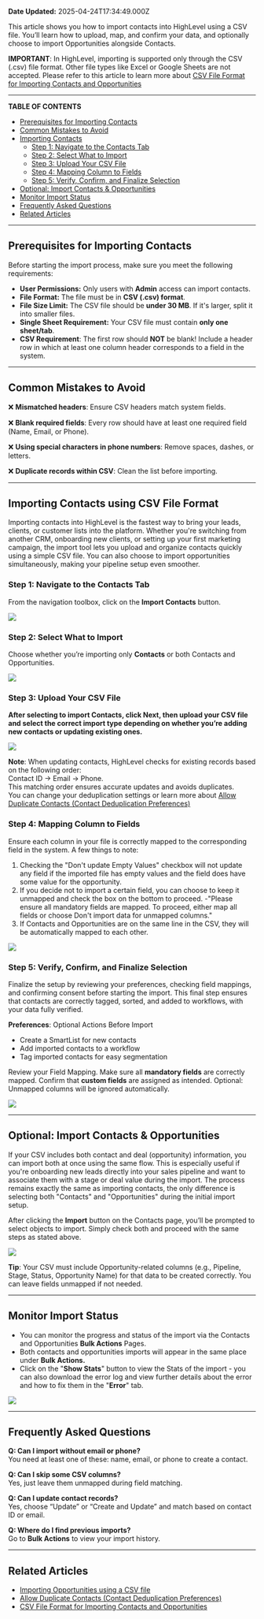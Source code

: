 **Date Updated:** 2025-04-24T17:34:49.000Z

This article shows you how to import contacts into HighLevel using a CSV file. You’ll learn how to upload, map, and confirm your data, and optionally choose to import Opportunities alongside Contacts.

  
**IMPORTANT**: In HighLevel, importing is supported only through the CSV (.csv) file format. Other file types like Excel or Google Sheets are not accepted. Please refer to this article to learn more about [](https://help.gohighlevel.com/support/solutions/articles/48000982206-csv-file-format-for-importing-contacts-and-opportunities)[CSV File Format for Importing Contacts and Opportunities](https://gohighlevelassist.freshdesk.com/support/solutions/articles/155000005143-csv-file-format-for-importing-contacts-and-opportunities)[](https://help.gohighlevel.com/support/solutions/articles/48000982206-csv-file-format-for-importing-contacts-and-opportunities)[](https://help.gohighlevel.com/support/solutions/articles/48000982206-csv-file-format-for-importing-contacts-and-opportunities)

---

**TABLE OF CONTENTS**

* [Prerequisites for Importing Contacts](#Prerequisites-for-Importing-Contacts)
* [Common Mistakes to Avoid](#Common-Mistakes-to-Avoid)
* [Importing Contacts](#Importing-Contacts)  
   * [Step 1: Navigate to the Contacts Tab](#Step-1%3A-Navigate-to-the-Contacts-Tab)  
   * [Step 2: Select What to Import](#Step-2%3A%C2%A0Select-What-to-Import)  
   * [Step 3: Upload Your CSV File](#Step-3%3A%C2%A0Upload-Your-CSV-File)  
   * [Step 4: Mapping Column to Fields](#Step-4%3A%C2%A0Mapping-Column-to-Fields)  
   * [Step 5: Verify, Confirm, and Finalize Selection](#Step-5%3A-Verify,-Confirm,-and-Finalize-Selection)
* [Optional: Import Contacts & Opportunities](#Optional%3A-Import-Contacts-&-Opportunities)
* [Monitor Import Status](#Monitor-Import-Status)
* [Frequently Asked Questions](#Frequently-Asked-Questions)
* [Related Articles](#Related-Articles)

---

## **Prerequisites for Importing Contacts**

  
Before starting the import process, make sure you meet the following requirements:  
  
* **User Permissions:** Only users with **Admin** access can import contacts.
* **File Format:** The file must be in **CSV (.csv) format**.
* **File Size Limit:** The CSV file should be **under 30 MB**. If it's larger, split it into smaller files.
* **Single Sheet Requirement:** Your CSV file must contain **only one sheet/tab**.
* **CSV Requirement**: The first row should **NOT** be blank! Include a header row in which at least one column header corresponds to a field in the system.

---

## **Common Mistakes to Avoid**

  
❌ **Mismatched headers**: Ensure CSV headers match system fields.

  
❌ **Blank required fields**: Every row should have at least one required field (Name, Email, or Phone).

  
❌ **Using special characters in phone numbers**: Remove spaces, dashes, or letters.

  
❌ **Duplicate records within CSV**: Clean the list before importing.

---

## **Importing Contacts using CSV File Format**

  
Importing contacts into HighLevel is the fastest way to bring your leads, clients, or customer lists into the platform. Whether you're switching from another CRM, onboarding new clients, or setting up your first marketing campaign, the import tool lets you upload and organize contacts quickly using a simple CSV file. You can also choose to import opportunities simultaneously, making your pipeline setup even smoother.
  
  
### **Step 1:** Navigate to the Contacts Tab

  
From the navigation toolbox, click on the **Import Contacts** button.

  
![](https://s3.amazonaws.com/cdn.freshdesk.com/data/helpdesk/attachments/production/155045268769/original/qntGJzsHbNyAo4uqr_KzH2KJyDyMv6lnkg.png?1744890922)
  
  
### **Step 2:** Select What to Import

  
Choose whether you’re importing only **Contacts** or both Contacts and Opportunities.

  
![](https://s3.amazonaws.com/cdn.freshdesk.com/data/helpdesk/attachments/production/155045269232/original/hblK0LKqfhz9WHiZfO5xoO0UMuxaLhHALg.png?1744891201)
  
  
### **Step 3:** Upload Your CSV File

  
**After selecting to import Contacts, click Next, then upload your CSV file and select the correct import type depending on whether you’re adding new contacts or updating existing ones.**

  
![](https://s3.amazonaws.com/cdn.freshdesk.com/data/helpdesk/attachments/production/155045270049/original/vQyHg0jDGj9TG88kbdLBy_IItrA-4ZWVFQ.gif?1744891799)
  
  
**Note**: When updating contacts, HighLevel checks for existing records based on the following order:  
Contact ID → Email → Phone.  
This matching order ensures accurate updates and avoids duplicates.  
You can change your deduplication settings or learn more about [Allow Duplicate Contacts (Contact Deduplication Preferences)](https://help.gohighlevel.com/support/solutions/articles/48001181714-allow-duplicate-contact-explained)
  
  
### **Step 4:** Mapping Column to Fields

  
Ensure each column in your file is correctly mapped to the corresponding field in the system. A few things to note:

1. Checking the "Don't update Empty Values" checkbox will not update any field if the imported file has empty values and the field does have some value for the opportunity.
2. If you decide not to import a certain field, you can choose to keep it unmapped and check the box on the bottom to proceed. -"Please ensure all mandatory fields are mapped. To proceed, either map all fields or choose Don't import data for unmapped columns."
3. If Contacts and Opportunities are on the same line in the CSV, they will be automatically mapped to each other.

  
![](https://s3.amazonaws.com/cdn.freshdesk.com/data/helpdesk/attachments/production/155045270487/original/0Kj5Ar-TSLDpndJhF8UKibEgkC1QbQZF8g.gif?1744892075)
  
  
### **Step 5**: Verify, Confirm, and Finalize Selection

  
Finalize the setup by reviewing your preferences, checking field mappings, and confirming consent before starting the import. This final step ensures that contacts are correctly tagged, sorted, and added to workflows, with your data fully verified.

  
**Preferences**: Optional Actions Before Import

  
* Create a SmartList for new contacts
* Add imported contacts to a workflow
* Tag imported contacts for easy segmentation

  
Review your Field Mapping. Make sure all **mandatory fields** are correctly mapped. Confirm that **custom fields** are assigned as intended. Optional: Unmapped columns will be ignored automatically.

  
![](https://s3.amazonaws.com/cdn.freshdesk.com/data/helpdesk/attachments/production/155045271590/original/VMvcfndMIiLbhM1kZ1_xbnDXXUo-xeLpXQ.gif?1744892718)

---

## **Optional: Import Contacts & Opportunities**

  
If your CSV includes both contact and deal (opportunity) information, you can import both at once using the same flow. This is especially useful if you're onboarding new leads directly into your sales pipeline and want to associate them with a stage or deal value during the import. The process remains exactly the same as importing contacts, the only difference is selecting both "Contacts" and "Opportunities" during the initial import setup.

  
After clicking the **Import** button on the Contacts page, you’ll be prompted to select objects to import. Simply check both and proceed with the same steps as stated above. 

  
![](https://s3.amazonaws.com/cdn.freshdesk.com/data/helpdesk/attachments/production/155045272006/original/svNfsDr0fNSalxqv41yASWcbrzcoJg_Aww.png?1744893094)
  
  
**Tip**: Your CSV must include Opportunity-related columns (e.g., Pipeline, Stage, Status, Opportunity Name) for that data to be created correctly. You can leave fields unmapped if not needed.

---

## **Monitor Import Status**

  
* You can monitor the progress and status of the import via the Contacts and Opportunities **Bulk Actions** Pages.
* Both contacts and opportunities imports will appear in the same place under **Bulk Actions.**
* Click on the "**Show Stats**" button to view the Stats of the import - you can also download the error log and view further details about the error and how to fix them in the "**Error**" tab.

  
![](https://s3.amazonaws.com/cdn.freshdesk.com/data/helpdesk/attachments/production/155045272144/original/FDJfjgAB0C83p5q7Cc62HjX-HkxheDGMrg.png?1744893191)

---

## **Frequently Asked Questions**

  
**Q: Can I import without email or phone?**  
You need at least one of these: name, email, or phone to create a contact.

  
**Q: Can I skip some CSV columns?**  
Yes, just leave them unmapped during field matching.

  
**Q: Can I update contact records?**  
Yes, choose “Update” or “Create and Update” and match based on contact ID or email.

  
**Q: Where do I find previous imports?**  
Go to **Bulk Actions** to view your import history.

---

## **Related Articles**

* [Importing Opportunities using a CSV file](https://gohighlevelassist.freshdesk.com/support/solutions/articles/155000002517-importing-opportunities-using-a-csv-file)
* [Allow Duplicate Contacts (Contact Deduplication Preferences)](https://help.gohighlevel.com/support/solutions/articles/48001181714-allow-duplicate-contact-explained)
* [CSV File Format for Importing Contacts and Opportunities](https://gohighlevelassist.freshdesk.com/support/solutions/articles/155000005143-csv-file-format-for-importing-contacts-and-opportunities)